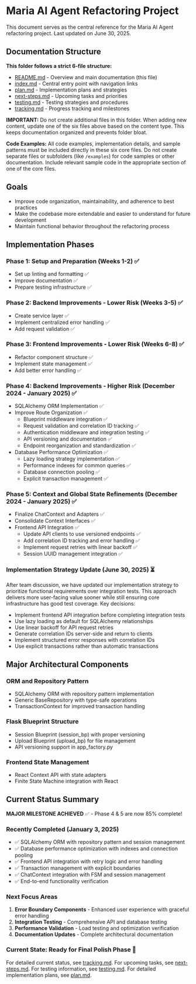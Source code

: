# Maria AI Agent Refactoring Project

This document serves as the central reference for the Maria AI Agent refactoring project. Last updated on June 30, 2025.

## Documentation Structure

**This folder follows a strict 6-file structure:**
- [README.md](./README.md) - Overview and main documentation (this file)
- [index.md](./index.md) - Central entry point with navigation links
- [plan.md](./plan.md) - Implementation plans and strategies
- [next-steps.md](./next-steps.md) - Upcoming tasks and priorities
- [testing.md](./testing.md) - Testing strategies and procedures
- [tracking.md](./tracking.md) - Progress tracking and milestones

**IMPORTANT:** Do not create additional files in this folder. When adding new content, update one of the six files above based on the content type. This keeps documentation organized and prevents folder bloat.

**Code Examples:** All code examples, implementation details, and sample patterns must be included directly in these six core files. Do not create separate files or subfolders (like `/examples`) for code samples or other documentation. Include relevant sample code in the appropriate section of one of the core files.

## Goals

- Improve code organization, maintainability, and adherence to best practices
- Make the codebase more extendable and easier to understand for future development
- Maintain functional behavior throughout the refactoring process

## Implementation Phases

### Phase 1: Setup and Preparation (Weeks 1-2) ✅
- Set up linting and formatting ✅
- Improve documentation ✅
- Prepare testing infrastructure ✅

### Phase 2: Backend Improvements - Lower Risk (Weeks 3-5) ✅
- Create service layer ✅
- Implement centralized error handling ✅
- Add request validation ✅

### Phase 3: Frontend Improvements - Lower Risk (Weeks 6-8) ✅
- Refactor component structure ✅
- Implement state management ✅
- Add better error handling ✅

### Phase 4: Backend Improvements - Higher Risk (December 2024 - January 2025) ✅
- SQLAlchemy ORM Implementation ✅
- Improve Route Organization ✅
  - Blueprint middleware integration ✅
  - Request validation and correlation ID tracking ✅
  - Authentication middleware and integration testing ✅
  - API versioning and documentation ✅
  - Endpoint reorganization and standardization ✅
- Database Performance Optimization ✅
  - Lazy loading strategy implementation ✅
  - Performance indexes for common queries ✅
  - Database connection pooling ✅
  - Explicit transaction management ✅

### Phase 5: Context and Global State Refinements (December 2024 - January 2025) ✅
- Finalize ChatContext and Adapters ✅
- Consolidate Context Interfaces ✅
- Frontend API Integration ✅
  - Update API clients to use versioned endpoints ✅
  - Add correlation ID tracking and error handling ✅
  - Implement request retries with linear backoff ✅
  - Session UUID management integration ✅

### Implementation Strategy Update (June 30, 2025) ⏳
After team discussion, we have updated our implementation strategy to prioritize functional requirements over integration tests. This approach delivers more user-facing value sooner while still ensuring core infrastructure has good test coverage. Key decisions:

- Implement frontend API integration before completing integration tests
- Use lazy loading as default for SQLAlchemy relationships
- Use linear backoff for API request retries
- Generate correlation IDs server-side and return to clients
- Implement structured error responses with correlation IDs
- Use explicit transactions rather than automatic transactions

## Major Architectural Components

### ORM and Repository Pattern
- SQLAlchemy ORM with repository pattern implementation
- Generic BaseRepository with type-safe operations
- TransactionContext for improved transaction handling

### Flask Blueprint Structure
- Session Blueprint (session_bp) with proper versioning
- Upload Blueprint (upload_bp) for file management
- API versioning support in app_factory.py

### Frontend State Management
- React Context API with state adapters
- Finite State Machine integration with React

## Current Status Summary

**MAJOR MILESTONE ACHIEVED** ✅ - Phase 4 & 5 are now 85% complete!

### Recently Completed (January 3, 2025)
- ✅ SQLAlchemy ORM with repository pattern and session management
- ✅ Database performance optimization with indexes and connection pooling
- ✅ Frontend API integration with retry logic and error handling
- ✅ Transaction management with explicit boundaries
- ✅ ChatContext integration with FSM and session management
- ✅ End-to-end functionality verification

### Next Focus Areas
1. **Error Boundary Components** - Enhanced user experience with graceful error handling
2. **Integration Testing** - Comprehensive API and database testing
3. **Performance Validation** - Load testing and optimization verification
4. **Documentation Updates** - Complete architectural documentation

### Current State: Ready for Final Polish Phase 🎯

For detailed current status, see [tracking.md](./tracking.md).
For upcoming tasks, see [next-steps.md](./next-steps.md).
For testing information, see [testing.md](./testing.md).
For detailed implementation plans, see [plan.md](./plan.md).

